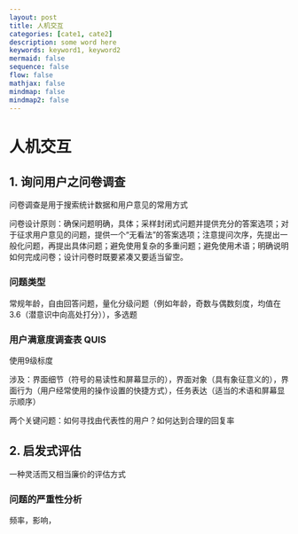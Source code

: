 ```yaml
---
layout: post
title: 人机交互
categories: [cate1, cate2]
description: some word here
keywords: keyword1, keyword2
mermaid: false
sequence: false
flow: false
mathjax: false
mindmap: false
mindmap2: false
---
```


# 人机交互

## 1. 询问用户之问卷调查

问卷调查是用于搜索统计数据和用户意见的常用方式

问卷设计原则：确保问题明确，具体；采样封闭式问题并提供充分的答案选项；对于征求用户意见的问题，提供一个“无看法”的答案选项；注意提问次序，先提出一般化问题，再提出具体问题；避免使用复杂的多重问题；避免使用术语；明确说明如何完成问卷；设计问卷时既要紧凑又要适当留空。

### 问题类型

常规年龄，自由回答问题，量化分级问题（例如年龄，奇数与偶数刻度，均值在3.6（潜意识中向高处打分）），多选题

### 用户满意度调查表 QUIS

使用9级标度

涉及：界面细节（符号的易读性和屏幕显示的），界面对象（具有象征意义的），界面行为（用户经常使用的操作设置的快捷方式），任务表达（适当的术语和屏幕显示顺序）

两个关键问题：如何寻找由代表性的用户？如何达到合理的回复率

## 2. 启发式评估

一种灵活而又相当廉价的评估方式

### 问题的严重性分析

频率，影响，





